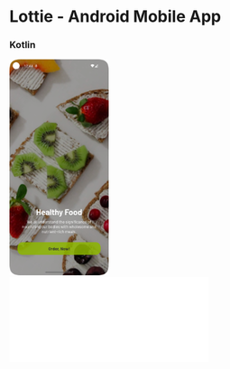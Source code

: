 # Lottie - Android Mobile App

### Kotlin

<img src="record.png" alt="Record" width="35%" height="auto"> <iframe src="record.mp4" style="width: 70%; height: auto;" frameborder="0" allowfullscreen></iframe>